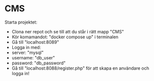 # CMS

Starta projektet:

- Clona ner repot och se till att du står i rätt mapp "CMS"
- Kör komamandot: "docker compose up" i terminalen
- Gå till "localhost:8089"
- Logga in med:
- server: "mysql"
- username: "db_user"
- password: "db_password"
- Gå till "localhost:8088/register.php" för att skapa en användare och logga in!


